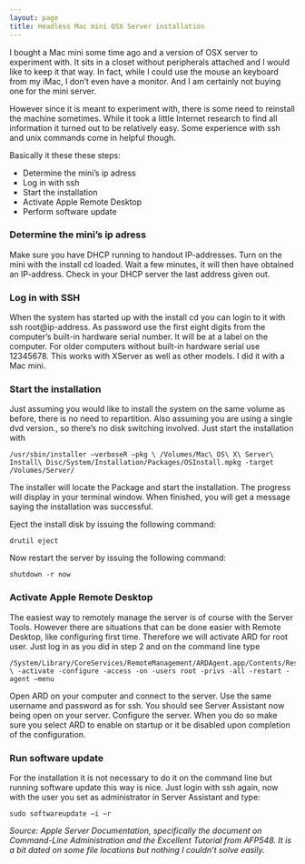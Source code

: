 ```yaml
---
layout: page
title: Headless Mac mini OSX Server installation
---
```


I bought a Mac mini some time ago and a version of OSX server to experiment with. It sits in a closet without peripherals attached and I would like to keep it that way. In fact, while I could use the mouse an keyboard from my iMac, I don’t even have a monitor. And I am certainly not buying one for the mini server.

However since it is meant to experiment with, there is some need to reinstall the machine sometimes. While it took a little Internet research to find all information it turned out to be relatively easy. Some experience with ssh and unix commands come in helpful though.

Basically it these these steps:

* Determine the mini’s ip adress
* Log in with ssh
* Start the installation
* Activate Apple Remote Desktop
* Perform software update

### Determine the mini’s ip adress
Make sure you have DHCP running to handout IP-addresses. Turn on the mini with the install cd loaded. Wait a few minutes, it will then have obtained an IP-address. Check in your DHCP server the last address given out.

### Log in with SSH
When the system has started up with the install cd you can login to it with ssh root@ip-address. As password use the first eight digits from the computer’s built-in hardware serial number. It will be at a label on the computer. For older computers without built-in hardware serial use 12345678. This works with XServer as well as other models. I did it with a Mac mini.

### Start the installation
Just assuming you would like to install the system on the same volume as before, there is no need to repartition. Also assuming you are using a single dvd version., so there’s no disk switching involved. Just start the installation with

```shell
/usr/sbin/installer –verboseR –pkg \ /Volumes/Mac\ OS\ X\ Server\ Install\ Disc/System/Installation/Packages/OSInstall.mpkg -target /Volumes/Server/
```

The installer will locate the Package and start the installation. The progress will display in your terminal window. When finished, you will get a message saying the installation was successful.

Eject the install disk by issuing the following command: 

```shell
drutil eject
```

Now restart the server by issuing the following command: 

```shell
shutdown -r now
```

### Activate Apple Remote Desktop
The easiest way to remotely manage the server is of course with the Server Tools. However there are situations that can be done easier with Remote Desktop, like configuring first time. Therefore we will activate ARD for root user. Just log in as you did in step 2 and on the command line type

```shell
/System/Library/CoreServices/RemoteManagement/ARDAgent.app/Contents/Resources/kickstart \ -activate -configure -access -on -users root -privs -all -restart -agent –menu
```

Open ARD on your computer and connect to the server. Use the same username and password as for ssh. You should see Server Assistant now being open on your server. Configure the server. When you do so make sure you select ARD to enable on startup or it be disabled upon completion of the configuration.

### Run software update
For the installation it is not necessary to do it on the command line but running software update this way is nice. Just login with ssh again, now with the user you set as administrator in Server Assistant and type:

```shell
sudo softwareupdate –i –r
```

*Source: Apple Server Documentation, specifically the document on Command-Line Administration and the Excellent Tutorial from AFP548. It is a bit dated on some file locations but nothing I couldn’t solve easily.*
